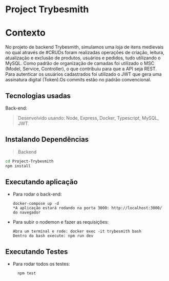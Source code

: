 # Project Trybesmith

# Contexto
No projeto de backend Trybesmith, simulamos uma loja de itens medievais no qual através de #CRUDs foram realizadas operações de criação, leitura, atualização e exclusão de produtos, usuários e pedidos, tudo utilizando o MySQL. Como padrão de organização de camadas foi utilizado o MSC (Model, Service, Controller), o que contribuiu para que a API seja REST. Para autenticar os usuários cadastrados foi utilizado o JWT que gera uma assinatura digital (Token).Os commits estão no padrão convencional.

## Tecnologias usadas
Back-end:
> Desenvolvido usando: Node, Express, Docker, Typescript, MySQL, JWT.
## Instalando Dependências
> Backend
```bash
cd Project-Trybesmith
npm install
```
## Executando aplicação
* Para rodar o back-end:
  ```
  docker-compose up -d
  *A aplicação estará rodando na porta 3000: http://localhost:3000/ do navegador
  ```
* Para subir o nodemon e fazer as requisições:
  ```
  Abra um terminal e rode: docker exec -it trybesmith bash
  Dentro do bash execute: npm run dev
  ```
## Executando Testes
* Para rodar todos os testes:
  ```
    npm test
  ```
